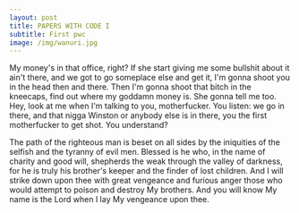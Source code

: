 ```yaml
---
layout: post
title: PAPERS WITH CODE I
subtitle: First pwc
image: /img/wanuri.jpg
---
```


My money's in that office, right? If she start giving me some bullshit about it ain't there, and we got to go someplace else and get it, I'm gonna shoot you in the head then and there. Then I'm gonna shoot that bitch in the kneecaps, find out where my goddamn money is. She gonna tell me too. Hey, look at me when I'm talking to you, motherfucker. You listen: we go in there, and that nigga Winston or anybody else is in there, you the first motherfucker to get shot. You understand?

The path of the righteous man is beset on all sides by the iniquities of the selfish and the tyranny of evil men. Blessed is he who, in the name of charity and good will, shepherds the weak through the valley of darkness, for he is truly his brother's keeper and the finder of lost children. And I will strike down upon thee with great vengeance and furious anger those who would attempt to poison and destroy My brothers. And you will know My name is the Lord when I lay My vengeance upon thee.